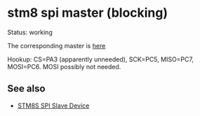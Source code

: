 # stm8 spi master (blocking)

Status: working

The corresponding master is [here](../08-spi-master)

Hookup: CS=PA3 (apparently unneeded), SCK=PC5, MISO=PC7, MOSI=PC6. MOSI possibly not needed.

## See also

* [STM8S SPI Slave Device](https://blog.mark-stevens.co.uk/2012/11/stm8s-spi-slave-device/)

